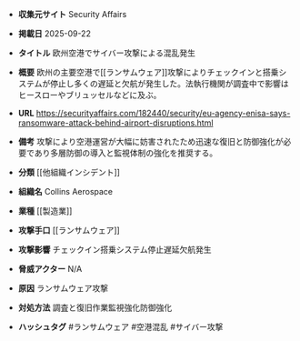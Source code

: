 - **収集元サイト**
Security Affairs

- **掲載日**
2025-09-22

- **タイトル**
欧州空港でサイバー攻撃による混乱発生

- **概要**
欧州の主要空港で[[ランサムウェア]]攻撃によりチェックインと搭乗システムが停止し多くの遅延と欠航が発生した。法執行機関が調査中で影響はヒースローやブリュッセルなどに及ぶ。

- **URL**
https://securityaffairs.com/182440/security/eu-agency-enisa-says-ransomware-attack-behind-airport-disruptions.html

- **備考**
攻撃により空港運営が大幅に妨害されたため迅速な復旧と防御強化が必要であり多層防御の導入と監視体制の強化を推奨する。

- **分類**
[[他組織インシデント]]

- **組織名**
Collins Aerospace

- **業種**
[[製造業]]

- **攻撃手口**
[[ランサムウェア]]

- **攻撃影響**
チェックイン搭乗システム停止遅延欠航発生

- **脅威アクター**
N/A

- **原因**
ランサムウェア攻撃

- **対処方法**
調査と復旧作業監視強化防御強化

- **ハッシュタグ**
#ランサムウェア #空港混乱 #サイバー攻撃
